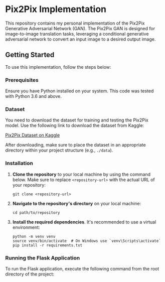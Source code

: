 # Pix2Pix Implementation

This repository contains my personal implementation of the Pix2Pix Generative Adversarial Network (GAN). The Pix2Pix GAN is designed for image-to-image translation tasks, leveraging a conditional generative adversarial network to convert an input image to a desired output image.

## Getting Started

To use this implementation, follow the steps below:

### Prerequisites

Ensure you have Python installed on your system. This code was tested with Python 3.6 and above.

### Dataset

You need to download the dataset for training and testing the Pix2Pix model. Use the following link to download the dataset from Kaggle:

[Pix2Pix Dataset on Kaggle](https://www.kaggle.com/datasets/vikramtiwari/pix2pix-dataset)

After downloading, make sure to place the dataset in an appropriate directory within your project structure (e.g., `./data`).

### Installation

1. **Clone the repository** to your local machine by using the command below. Make sure to replace `<repository-url>` with the actual URL of your repository:

    ```
    git clone <repository-url>
    ```

2. **Navigate to the repository's directory** on your local machine:

    ```
    cd path/to/repository
    ```

3. **Install the required dependencies**. It's recommended to use a virtual environment:

    ```
    python -m venv venv
    source venv/bin/activate  # On Windows use `venv\Scripts\activate`
    pip install -r requirements.txt
    ```

### Running the Flask Application

To run the Flask application, execute the following command from the root directory of the project:

